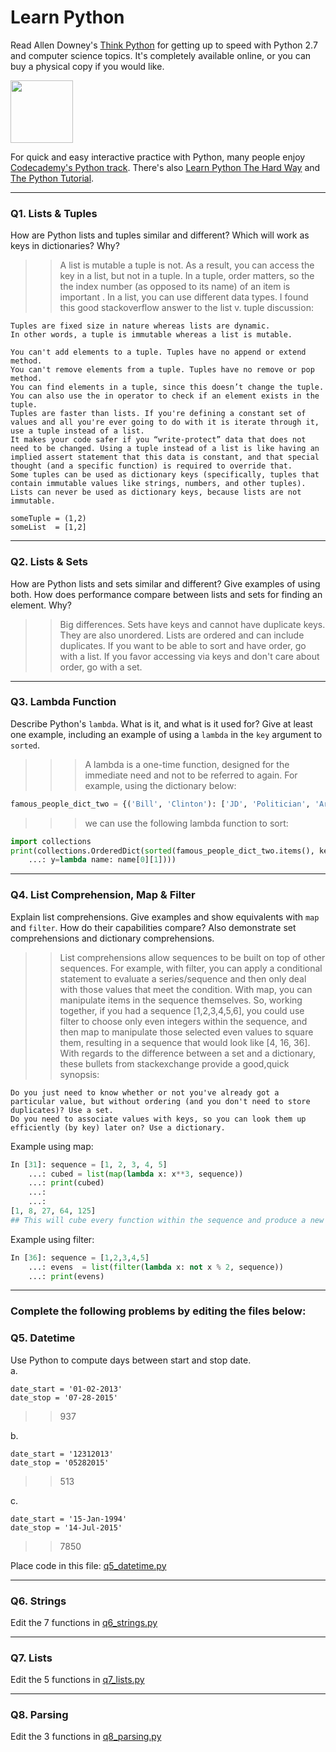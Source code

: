 # Learn Python

Read Allen Downey's [Think Python](http://www.greenteapress.com/thinkpython/) for getting up to speed with Python 2.7 and computer science topics. It's completely available online, or you can buy a physical copy if you would like.

<a href="http://www.greenteapress.com/thinkpython/"><img src="img/think_python.png" style="width: 100px;" target="_blank"></a>

For quick and easy interactive practice with Python, many people enjoy [Codecademy's Python track](http://www.codecademy.com/en/tracks/python). There's also [Learn Python The Hard Way](http://learnpythonthehardway.org/book/) and [The Python Tutorial](https://docs.python.org/2/tutorial/).

---

### Q1. Lists &amp; Tuples

How are Python lists and tuples similar and different? Which will work as keys in dictionaries? Why?

>> A list is mutable a tuple is not.  As a result, you can access the key in a list, but not in a tuple.  In a tuple, order matters, so the the index number (as opposed to its name) of an item is important .  In a list, you can use different data types.  I found this good stackoverflow answer to the list v. tuple discussion:
```
Tuples are fixed size in nature whereas lists are dynamic.
In other words, a tuple is immutable whereas a list is mutable.

You can't add elements to a tuple. Tuples have no append or extend method.
You can't remove elements from a tuple. Tuples have no remove or pop method.
You can find elements in a tuple, since this doesn’t change the tuple.
You can also use the in operator to check if an element exists in the tuple.
Tuples are faster than lists. If you're defining a constant set of values and all you're ever going to do with it is iterate through it, use a tuple instead of a list.
It makes your code safer if you “write-protect” data that does not need to be changed. Using a tuple instead of a list is like having an implied assert statement that this data is constant, and that special thought (and a specific function) is required to override that.
Some tuples can be used as dictionary keys (specifically, tuples that contain immutable values like strings, numbers, and other tuples). Lists can never be used as dictionary keys, because lists are not immutable.
```

```
someTuple = (1,2)
someList  = [1,2]
```

---

### Q2. Lists &amp; Sets

How are Python lists and sets similar and different? Give examples of using both. How does performance compare between lists and sets for finding an element. Why?

>> Big differences.  Sets have keys and cannot have duplicate keys.  They are also unordered.  Lists are ordered and can include duplicates.  If you want to be able to sort and have order, go with a list. If you favor accessing via keys and don't care about order, go with a set.

---

### Q3. Lambda Function

Describe Python's `lambda`. What is it, and what is it used for? Give at least one example, including an example of using a `lambda` in the `key` argument to `sorted`.

>>> A lambda is a one-time function, designed for the immediate need and not to be referred to again. For example, using the dictionary below:
```python
famous_people_dict_two = {('Bill', 'Clinton'): ['JD', 'Politician', 'Arkansas'], ('George', 'Clinton'): ['High School', 'Musician', 'North Carolina'], ('John', 'Kennedy'): ['JD', 'Politician', 'Massachusetts'], ('William','Kennedy'): ['BA', 'Writer', 'New York'], ('Steve','Kerr'): ['BA', 'Athlete', 'Lebanon'] }
```

>>> we can use the following lambda function to sort:
```python
import collections
print(collections.OrderedDict(sorted(famous_people_dict_two.items(), ke
    ...: y=lambda name: name[0][1])))

```
---

### Q4. List Comprehension, Map &amp; Filter

Explain list comprehensions. Give examples and show equivalents with `map` and `filter`. How do their capabilities compare? Also demonstrate set comprehensions and dictionary comprehensions.

>> List comprehensions allow sequences to be built on top of other sequences.  For example, with filter, you can apply a conditional statement to evaluate a series/sequence and then only deal with those values that meet the condition.  With map, you can manipulate items in the sequence themselves.  So, working together, if you had a sequence [1,2,3,4,5,6], you could use filter to choose only even integers within the sequence, and then map to manipulate those selected even values to square them, resulting in a sequence that would look like [4, 16, 36].  With regards to the difference between a set and a dictionary, these bullets from stackexchange provide a good,quick synopsis:
```
Do you just need to know whether or not you've already got a particular value, but without ordering (and you don't need to store duplicates)? Use a set.
Do you need to associate values with keys, so you can look them up efficiently (by key) later on? Use a dictionary.
```
Example using map:
```python
In [31]: sequence = [1, 2, 3, 4, 5]
    ...: cubed = list(map(lambda x: x**3, sequence))
    ...: print(cubed)
    ...: 
    ...: 
[1, 8, 27, 64, 125]
## This will cube every function within the sequence and produce a new array.
```
Example using filter:
```python
In [36]: sequence = [1,2,3,4,5]
    ...: evens  = list(filter(lambda x: not x % 2, sequence))
    ...: print(evens)
```


---

### Complete the following problems by editing the files below:

### Q5. Datetime
Use Python to compute days between start and stop date.   
a.  

```
date_start = '01-02-2013'    
date_stop = '07-28-2015'
```

>> 937

b.  
```
date_start = '12312013'  
date_stop = '05282015'  
```

>> 513

c.  
```
date_start = '15-Jan-1994'      
date_stop = '14-Jul-2015'  
```

>> 7850

Place code in this file: [q5_datetime.py](python/q5_datetime.py)

---

### Q6. Strings
Edit the 7 functions in [q6_strings.py](python/q6_strings.py)

---

### Q7. Lists
Edit the 5 functions in [q7_lists.py](python/q7_lists.py)

---

### Q8. Parsing
Edit the 3 functions in [q8_parsing.py](python/q8_parsing.py)





